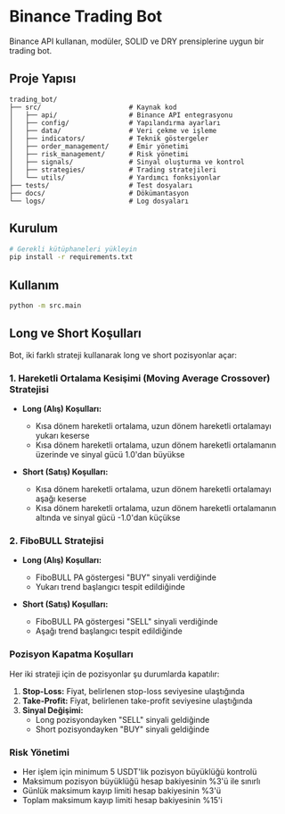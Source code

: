 # Binance Trading Bot

Binance API kullanan, modüler, SOLID ve DRY prensiplerine uygun bir trading bot.

## Proje Yapısı

```
trading_bot/
├── src/                      # Kaynak kod
│   ├── api/                  # Binance API entegrasyonu
│   ├── config/               # Yapılandırma ayarları
│   ├── data/                 # Veri çekme ve işleme
│   ├── indicators/           # Teknik göstergeler
│   ├── order_management/     # Emir yönetimi
│   ├── risk_management/      # Risk yönetimi
│   ├── signals/              # Sinyal oluşturma ve kontrol
│   ├── strategies/           # Trading stratejileri
│   └── utils/                # Yardımcı fonksiyonlar
├── tests/                    # Test dosyaları
├── docs/                     # Dökümantasyon
└── logs/                     # Log dosyaları
```

## Kurulum

```bash
# Gerekli kütüphaneleri yükleyin
pip install -r requirements.txt
```

## Kullanım

```bash
python -m src.main
```

## Long ve Short Koşulları

Bot, iki farklı strateji kullanarak long ve short pozisyonlar açar:

### 1. Hareketli Ortalama Kesişimi (Moving Average Crossover) Stratejisi

- **Long (Alış) Koşulları:**
  - Kısa dönem hareketli ortalama, uzun dönem hareketli ortalamayı yukarı keserse
  - Kısa dönem hareketli ortalama, uzun dönem hareketli ortalamanın üzerinde ve sinyal gücü 1.0'dan büyükse

- **Short (Satış) Koşulları:**
  - Kısa dönem hareketli ortalama, uzun dönem hareketli ortalamayı aşağı keserse
  - Kısa dönem hareketli ortalama, uzun dönem hareketli ortalamanın altında ve sinyal gücü -1.0'dan küçükse

### 2. FiboBULL Stratejisi

- **Long (Alış) Koşulları:**
  - FiboBULL PA göstergesi "BUY" sinyali verdiğinde
  - Yukarı trend başlangıcı tespit edildiğinde

- **Short (Satış) Koşulları:**
  - FiboBULL PA göstergesi "SELL" sinyali verdiğinde
  - Aşağı trend başlangıcı tespit edildiğinde

### Pozisyon Kapatma Koşulları

Her iki strateji için de pozisyonlar şu durumlarda kapatılır:

1. **Stop-Loss:** Fiyat, belirlenen stop-loss seviyesine ulaştığında
2. **Take-Profit:** Fiyat, belirlenen take-profit seviyesine ulaştığında
3. **Sinyal Değişimi:** 
   - Long pozisyondayken "SELL" sinyali geldiğinde
   - Short pozisyondayken "BUY" sinyali geldiğinde

### Risk Yönetimi

- Her işlem için minimum 5 USDT'lik pozisyon büyüklüğü kontrolü
- Maksimum pozisyon büyüklüğü hesap bakiyesinin %3'ü ile sınırlı
- Günlük maksimum kayıp limiti hesap bakiyesinin %3'ü
- Toplam maksimum kayıp limiti hesap bakiyesinin %15'i 